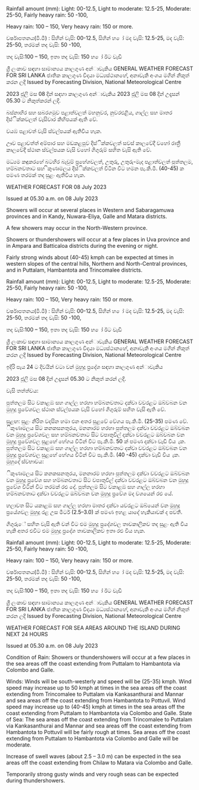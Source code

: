 Rainfall amount (mm): Light: 00-12.5, Light to moderate: 12.5-25, Moderate: 25-50, Fairly heavy rain: 50 -100,

Heavy rain: 100 – 150, Very heavy rain: 150 or more.

වර්ෂාපතනය(මි.මී) : සිහින් වැසි: 00-12.5, සිහින් හ ෝ මද වැසි: 12.5-25, මද වැසි: 25-50, තරමක් තද වැසි: 50 -100,

තද වැසි:100 – 150, ඉතා තද වැසි: 150 හ ෝ ඊට වැඩි

ශ්‍රී ලංකාව සඳහා සාමාන්‍යය කාලගුණ අන්‍ාවැකිය GENERAL WEATHER FORECAST FOR SRI LANKA ජාතික කාලගුණ විදයා මධ්‍යස්ථානහේ, අනාවැකි අංශය මගින් නිකුත් කරන ලදි Issued by Forecasting Division, National Meteorological Centre

2023 ජූලි මස 08 දින්‍ සඳහා කාලගුණ අන්‍ාවැකිය 2023 ජූලි මස 08 දින්‍ උදෑසන්‍ 05.30 ට නිකුත්කරන්‍ ලදි.

බස්නාහිර සහ සබරගමුව පළාත්වලත් මහනුවර, නුවරඑළිය, ගාල්ල සහ මාතර දිස්ික්කවලත් වැසිවාර කිහිපයක් ඇති වේ.

වයඹ පළාවත් වැසි ස්වල්පයක් ඇතිවිය හැක.

ඌව පළාවත්ත් අම්පාර සහ මඩකළපුව දිස්ික්කවලත් සවස් කාලවේදී වහෝ රාත්‍රී කාලවේදී ස්ථාන ස්වල්පයක වැසි වහෝ ගිගුරුම් සහිත වැසි ඇති වේ.

මධ්‍යම කඳුකරහේ බටහිර බෑවුම් ප්‍රහේශවලත්, උතුරු, උතුරු-මැද පළාත්වලත් පුත්තලම, හම්බනවතාට සහ ිකුණාමලය දිස්ික්කවලත් විටින විට හමන පැ.කි.මී. (40-45) ක පමණ තරමක් තද සුළං ඇතිවිය හැක.

WEATHER FORECAST FOR 08 July 2023

Issued at 05.30 a.m. on 08 July 2023

Showers will occur at several places in Western and Sabaragamuwa provinces and in Kandy, Nuwara-Eliya, Galle and Matara districts.

A few showers may occur in the North-Western province.

Showers or thundershowers will occur at a few places in Uva province and in Ampara and Batticaloa districts during the evening or night.

Fairly strong winds about (40-45) kmph can be expected at times in western slopes of the central hills, Northern and North-Central provinces, and in Puttalam, Hambantota and Trincomalee districts.

Rainfall amount (mm): Light: 00-12.5, Light to moderate: 12.5-25, Moderate: 25-50, Fairly heavy rain: 50 -100,

Heavy rain: 100 – 150, Very heavy rain: 150 or more.

වර්ෂාපතනය(මි.මී) : සිහින් වැසි: 00-12.5, සිහින් හ ෝ මද වැසි: 12.5-25, මද වැසි: 25-50, තරමක් තද වැසි: 50 -100,

තද වැසි:100 – 150, ඉතා තද වැසි: 150 හ ෝ ඊට වැඩි

ශ්‍රී ලංකාව සඳහා සාමාන්‍යය කාලගුණ අන්‍ාවැකිය GENERAL WEATHER FORECAST FOR SRI LANKA ජාතික කාලගුණ විදයා මධ්‍යස්ථානහේ, අනාවැකි අංශය මගින් නිකුත් කරන ලදි Issued by Forecasting Division, National Meteorological Centre

ඉදිරි පැය 24 ට දිවයින්‍ වටා වන්‍ මුහුදු ප්‍රදේශ සඳහා කාලගුණ අන්‍ාවැකිය

2023 ජූලි මස 08 දින්‍ උදෑසන්‍ 05.30 ට නිකුත් කරන්‍ ලදි.

වැසි තත්ත්වය:

පුත්තලම සිට වකාළඹ සහ ගාල්ල හරහා හම්බනවතාට දක්වා වවරළට ඔබ්වබන වන මුහුදු ප්‍රවේශවල ස්ථාන ස්වල්පයක වැසි වහෝ ගිගුරුම් සහිත වැසි ඇති වේ.

සුළඟ: සුළං නිරිත වදසින හමා එන අතර සුළවේ වේගය පැ.කි.මී. (25-35) පමණ වේ. ිකුණාමලය සිට කනකසනතුරය, මනනාරම හරහා පුත්තලම දක්වා වවරළට ඔබ්වබන වන මුහුදු ප්‍රවේශවල සහ හම්බනවතාට සිට වපාතුවිල් දක්වා වවරළට ඔබ්වබන වන මුහුදු ප්‍රවේශවල සුළහේ හේගය විටින් විට පැ.කි.මී. 50 ක් පමණ දක්වා වැඩි විය ැක. පුත්තලම සිට වකාළඹ සහ ගාල්ල හරහා හම්බනවතාට දක්වා වවරළට ඔබ්වබන වන මුහුදු ප්‍රවේශවල සුළහේ හේගය විටින් විට පැ.කි.මී. (40 -45) දක්වා වැඩි විය ැක. මුහුදේ ස්වභාවය:

ිකුණාමලය සිට කනකසනතුරය, මනනාරම හරහා පුත්තලම දක්වා වවරළට ඔබ්වබන වන මුහුදු ප්‍රවේශ සහ හම්බනවතාට සිට වපාතුවිල් දක්වා වවරළට ඔබ්වබන වන මුහුදු ප්‍රවේශ විටින් විට තරමක් රළු දේ. පුත්තලම සිට වකාළඹ සහ ගාල්ල හරහා හම්බනවතාට දක්වා වවරළට ඔබ්වබන වන මුහුදු ප්‍රවේශ මද වශයෙන් රළු යේ.

හලාවත සිට යකාළඹ සහ ගාල්ල හරහා මාතර දක්වා යවරළට ඔබ්යෙන් වන මුහුදු ප්‍රයේශවල මුහුදු රළ උස මීටර් (2.5–3.0) ක් පමණ ඉහළ යාදේ හැකියාවක් ද පවතී.

ගිගුරුේ සහිත වැසි ඇති වන්‍ විට එම මුහුදු ප්‍රදේශවල තාවකාලිකව තද සුළං ඇති විය හැකි අතර එවිට එම මුහුදු ප්‍රදේශ තාවකාලිකව ඉතා රළු විය හැක.

Rainfall amount (mm): Light: 00-12.5, Light to moderate: 12.5-25, Moderate: 25-50, Fairly heavy rain: 50 -100,

Heavy rain: 100 – 150, Very heavy rain: 150 or more.

වර්ෂාපතනය(මි.මී) : සිහින් වැසි: 00-12.5, සිහින් හ ෝ මද වැසි: 12.5-25, මද වැසි: 25-50, තරමක් තද වැසි: 50 -100,

තද වැසි:100 – 150, ඉතා තද වැසි: 150 හ ෝ ඊට වැඩි

ශ්‍රී ලංකාව සඳහා සාමාන්‍යය කාලගුණ අන්‍ාවැකිය GENERAL WEATHER FORECAST FOR SRI LANKA ජාතික කාලගුණ විදයා මධ්‍යස්ථානහේ, අනාවැකි අංශය මගින් නිකුත් කරන ලදි Issued by Forecasting Division, National Meteorological Centre

WEATHER FORECAST FOR SEA AREAS AROUND THE ISLAND DURING NEXT 24 HOURS

Issued at 05.30 a.m. on 08 July 2023

Condition of Rain: Showers or thundershowers will occur at a few places in the sea areas off the coast extending from Puttalam to Hambantota via Colombo and Galle.

Winds: Winds will be south-westerly and speed will be (25-35) kmph. Wind speed may increase up to 50 kmph at times in the sea areas off the coast extending from Trincomalee to Puttalam via Kankasanthurai and Mannar and sea areas off the coast extending from Hambantota to Pottuvil. Wind speed may increase up to (40-45) kmph at times in the sea areas off the coast extending from Puttalam to Hambantota via Colombo and Galle. State of Sea: The sea areas off the coast extending from Trincomalee to Puttalam via Kankasanthurai and Mannar and sea areas off the coast extending from Hambantota to Pottuvil will be fairly rough at times. Sea areas off the coast extending from Puttalam to Hambantota via Colombo and Galle will be moderate.

Increase of swell waves (about 2.5 – 3.0 m) can be expected in the sea areas off the coast extending from Chilaw to Matara via Colombo and Galle.

Temporarily strong gusty winds and very rough seas can be expected during thundershowers.